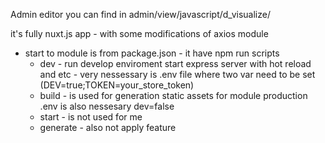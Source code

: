 Admin editor you can find in 
admin/view/javascript/d_visualize/

it's fully nuxt.js app - with some modifications of axios module 

 - start to module is from package.json -  it have npm run scripts 
    - dev - run develop enviroment start express server with hot reload and etc - very nessessary is .env file where two var need to be set (DEV=true;TOKEN=your_store_token)
    - build - is used for generation static assets for module production .env is also nessesary dev=false 
    - start - is not used for me
    - generate - also not apply feature
   
